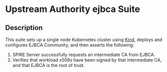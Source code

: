 # Upstream Authority ejbca Suite

## Description

This suite sets up a single node Kubernetes cluster using [Kind](https://kind.sigs.k8s.io), deploys and configures EJBCA Community, and then asserts the following:

1. SPIRE Server successfully requests an intermediate CA from EJBCA.
2. Verifies that workload x509s have been signed by that intermediate CA, and that EJBCA is the root of trust.
